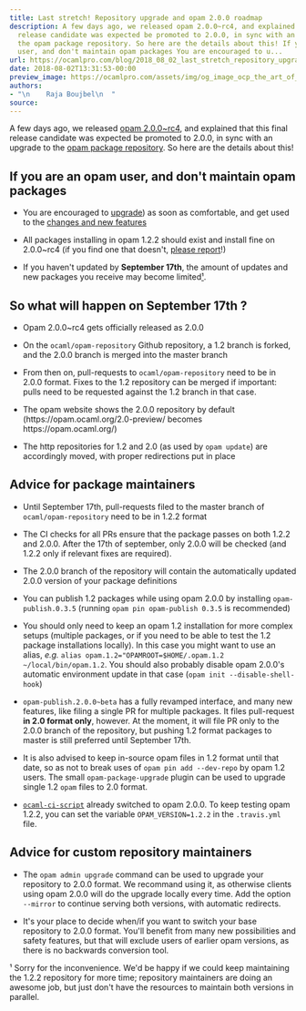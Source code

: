 ```yaml
---
title: Last stretch! Repository upgrade and opam 2.0.0 roadmap
description: A few days ago, we released opam 2.0.0~rc4, and explained that this final
  release candidate was expected be promoted to 2.0.0, in sync with an upgrade to
  the opam package repository. So here are the details about this! If you are an opam
  user, and don't maintain opam packages You are encouraged to u...
url: https://ocamlpro.com/blog/2018_08_02_last_stretch_repository_upgrade_and_opam_2.0.0_roadmap
date: 2018-08-02T13:31:53-00:00
preview_image: https://ocamlpro.com/assets/img/og_image_ocp_the_art_of_prog.png
authors:
- "\n    Raja Boujbel\n  "
source:
---
```


<p>A few days ago, we released <a href="https://opam.ocaml.org/blog/opam-2-0-0-rc4/">opam 2.0.0~rc4</a>, and explained that this final release candidate was expected be promoted to 2.0.0, in sync with an upgrade to the <a href="https://github.com/ocaml/opam-repository">opam package repository</a>. So here are the details about this!</p>
<h2>If you are an opam user, and don't maintain opam packages</h2>
<ul>
<li>
<p>You are encouraged to <a href="https://opam.ocaml.org/blog/opam-2-0-0-rc4/">upgrade</a>) as soon as comfortable, and get used to the <a href="http://opam.ocaml.org/2.0-preview/doc/Upgrade_guide.html">changes and new features</a></p>
</li>
<li>
<p>All packages installing in opam 1.2.2 should exist and install fine on 2.0.0~rc4 (if you find one that doesn't, <a href="https://github.com/ocaml/opam/issues">please report</a>!)</p>
</li>
<li>
<p>If you haven't updated by <strong>September 17th</strong>, the amount of updates and new packages you receive may become limited<a href="https://ocamlpro.com/blog/feed#foot-1">¹</a>.</p>
</li>
</ul>
<h2>So what will happen on September 17th ?</h2>
<ul>
<li>
<p>Opam 2.0.0~rc4 gets officially released as 2.0.0</p>
</li>
<li>
<p>On the <code>ocaml/opam-repository</code> Github repository, a 1.2 branch is forked, and the 2.0.0 branch is merged into the master branch</p>
</li>
<li>
<p>From then on, pull-requests to <code>ocaml/opam-repository</code> need to be in 2.0.0 format. Fixes to the 1.2 repository can be merged if important: pulls need to be requested against the 1.2 branch in that case.</p>
</li>
<li>
<p>The opam website shows the 2.0.0 repository by default (https://opam.ocaml.org/2.0-preview/ becomes https://opam.ocaml.org/)</p>
</li>
<li>
<p>The http repositories for 1.2 and 2.0 (as used by <code>opam update</code>) are accordingly moved, with proper redirections put in place</p>
</li>
</ul>
<h2>Advice for package maintainers</h2>
<ul>
<li>
<p>Until September 17th, pull-requests filed to the master branch of <code>ocaml/opam-repository</code> need to be in 1.2.2 format</p>
</li>
<li>
<p>The CI checks for all PRs ensure that the package passes on both 1.2.2 and 2.0.0. After the 17th of september, only 2.0.0 will be checked (and 1.2.2 only if relevant fixes are required).</p>
</li>
<li>
<p>The 2.0.0 branch of the repository will contain the automatically updated 2.0.0 version of your package definitions</p>
</li>
<li>
<p>You can publish 1.2 packages while using opam 2.0.0 by installing <code>opam-publish.0.3.5</code> (running <code>opam pin opam-publish 0.3.5</code> is recommended)</p>
</li>
<li>
<p>You should only need to keep an opam 1.2 installation for more complex setups (multiple packages, or if you need to be able to test the 1.2 package installations locally). In this case you might want to use an alias, <em>e.g.</em> <code>alias opam.1.2="OPAMROOT=$HOME/.opam.1.2 ~/local/bin/opam.1.2</code>. You should also probably disable opam 2.0.0's automatic environment update in that case (<code>opam init --disable-shell-hook</code>)</p>
</li>
<li>
<p><code>opam-publish.2.0.0~beta</code> has a fully revamped interface, and many new features, like filing a single PR for multiple packages. It files pull-request <strong>in 2.0 format only</strong>, however. At the moment, it will file PR only to the 2.0.0 branch of the repository, but pushing 1.2 format packages to master is still preferred until September 17th.</p>
</li>
<li>
<p>It is also advised to keep in-source opam files in 1.2 format until that date, so as not to break uses of <code>opam pin add --dev-repo</code> by opam 1.2 users. The small <code>opam-package-upgrade</code> plugin can be used to upgrade single 1.2 <code>opam</code> files to 2.0 format.</p>
</li>
<li>
<p><a href="https://github.com/ocaml/ocaml-ci-scripts"><code>ocaml-ci-script</code></a> already switched to opam 2.0.0. To keep testing opam 1.2.2, you can set the variable <code>OPAM_VERSION=1.2.2</code> in the <code>.travis.yml</code> file.</p>
</li>
</ul>
<h2>Advice for custom repository maintainers</h2>
<ul>
<li>
<p>The <code>opam admin upgrade</code> command can be used to upgrade your repository to 2.0.0 format. We recommand using it, as otherwise clients using opam 2.0.0 will do the upgrade locally every time. Add the option <code>--mirror</code> to continue serving both versions, with automatic redirects.</p>
</li>
<li>
<p>It's your place to decide when/if you want to switch your base repository to 2.0.0 format. You'll benefit from many new possibilities and safety features, but that will exclude users of earlier opam versions, as there is no backwards conversion tool.</p>
</li>
</ul>
<p><a>¹</a> Sorry for the inconvenience. We'd be happy if we could keep maintaining the 1.2.2 repository for more time; repository maintainers are doing an awesome job, but just don't have the resources to maintain both versions in parallel.</p>


